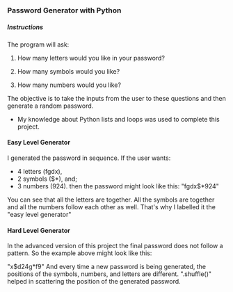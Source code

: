 ### Password Generator with Python

##### Instructions
The program will ask:

1. How many letters would you like in your password?

2. How many symbols would you like?

3. How many numbers would you like?

The objective is to take the inputs from the user to these questions and then generate a random password. 
- My knowledge about Python lists and loops was used to complete this project.

#### Easy Level Generator
I generated the password in sequence. If the user wants:
- 4 letters (fgdx), 
- 2 symbols ($*), and;
- 3 numbers (924).
then the password might look like this:
"fgdx$*924"

You can see that all the letters are together. All the symbols are together and all the numbers follow each other as well. That's why I labelled it the "easy level generator"

#### Hard Level Generator
In the advanced version of this project the final password does not follow a pattern. So the example above might look like this:

"x$d24g*f9"
And every time a new password is being generated, the positions of the symbols, numbers, and letters are different.
".shuffle()" helped in scattering the position of the generated password.
